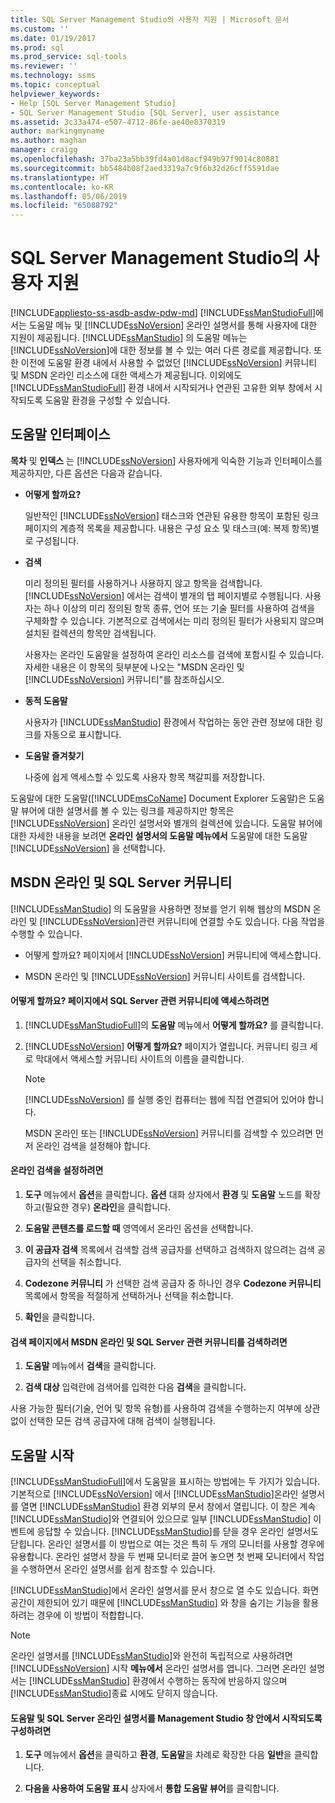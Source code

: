 ```yaml
---
title: SQL Server Management Studio의 사용자 지원 | Microsoft 문서
ms.custom: ''
ms.date: 01/19/2017
ms.prod: sql
ms.prod_service: sql-tools
ms.reviewer: ''
ms.technology: ssms
ms.topic: conceptual
helpviewer_keywords:
- Help [SQL Server Management Studio]
- SQL Server Management Studio [SQL Server], user assistance
ms.assetid: 3c33a474-e507-4712-86fe-ae40e8370319
author: markingmyname
ms.author: maghan
manager: craigg
ms.openlocfilehash: 37ba23a5bb39fd4a01d8acf949b97f9014c80881
ms.sourcegitcommit: bb5484b08f2aed3319a7c9f6b32d26cff5591dae
ms.translationtype: HT
ms.contentlocale: ko-KR
ms.lasthandoff: 05/06/2019
ms.locfileid: "65088792"
---
```

# <a name="user-assistance-in-sql-server-management-studio"></a>SQL Server Management Studio의 사용자 지원
[!INCLUDE[appliesto-ss-asdb-asdw-pdw-md](../includes/appliesto-ss-asdb-asdw-pdw-md.md)]
[!INCLUDE[ssManStudioFull](../includes/ssmanstudiofull-md.md)]에서는 도움말 메뉴 및 [!INCLUDE[ssNoVersion](../includes/ssnoversion-md.md)] 온라인 설명서를 통해 사용자에 대한 지원이 제공됩니다. [!INCLUDE[ssManStudio](../includes/ssmanstudio-md.md)] 의 도움말 메뉴는 [!INCLUDE[ssNoVersion](../includes/ssnoversion-md.md)]에 대한 정보를 볼 수 있는 여러 다른 경로를 제공합니다. 또한 이전에 도움말 환경 내에서 사용할 수 없었던 [!INCLUDE[ssNoVersion](../includes/ssnoversion-md.md)] 커뮤니티 및 MSDN 온라인 리소스에 대한 액세스가 제공됩니다. 이외에도 [!INCLUDE[ssManStudioFull](../includes/ssmanstudiofull-md.md)] 환경 내에서 시작되거나 연관된 고유한 외부 창에서 시작되도록 도움말 환경을 구성할 수 있습니다.  
  
## <a name="the-help-interface"></a>도움말 인터페이스  
**목차** 및 **인덱스** 는 [!INCLUDE[ssNoVersion](../includes/ssnoversion-md.md)] 사용자에게 익숙한 기능과 인터페이스를 제공하지만, 다른 옵션은 다음과 같습니다.  
  
-   **어떻게 할까요?**  
  
    일반적인 [!INCLUDE[ssNoVersion](../includes/ssnoversion-md.md)] 태스크와 연관된 유용한 항목이 포함된 링크 페이지의 계층적 목록을 제공합니다. 내용은 구성 요소 및 태스크(예: 복제 항목)별로 구성됩니다.  
  
-   **검색**  
  
    미리 정의된 필터를 사용하거나 사용하지 않고 항목을 검색합니다. [!INCLUDE[ssNoVersion](../includes/ssnoversion-md.md)] 에서는 검색이 별개의 탭 페이지별로 수행됩니다. 사용자는 하나 이상의 미리 정의된 항목 종류, 언어 또는 기술 필터를 사용하여 검색을 구체화할 수 있습니다. 기본적으로 검색에서는 미리 정의된 필터가 사용되지 않으며 설치된 컬렉션의 항목만 검색됩니다.  
  
    사용자는 온라인 도움말을 설정하여 온라인 리소스를 검색에 포함시킬 수 있습니다. 자세한 내용은 이 항목의 뒷부분에 나오는 "MSDN 온라인 및 [!INCLUDE[ssNoVersion](../includes/ssnoversion-md.md)] 커뮤니티"를 참조하십시오.  
  
-   **동적 도움말**  
  
    사용자가 [!INCLUDE[ssManStudio](../includes/ssmanstudio-md.md)] 환경에서 작업하는 동안 관련 정보에 대한 링크를 자동으로 표시합니다.  
  
-   **도움말 즐겨찾기**  
  
    나중에 쉽게 액세스할 수 있도록 사용자 항목 책갈피를 저장합니다.  
  
도움말에 대한 도움말([!INCLUDE[msCoName](../includes/msconame_md.md)] Document Explorer 도움말)은 도움말 뷰어에 대한 설명서를 볼 수 있는 링크를 제공하지만 항목은 [!INCLUDE[ssNoVersion](../includes/ssnoversion-md.md)] 온라인 설명서와 별개의 컬렉션에 있습니다. 도움말 뷰어에 대한 자세한 내용을 보려면 **온라인 설명서의 도움말 메뉴에서** 도움말에 대한 도움말 [!INCLUDE[ssNoVersion](../includes/ssnoversion-md.md)] 을 선택합니다.  
  
## <a name="msdn-online-and-sql-server-communities"></a>MSDN 온라인 및 SQL Server 커뮤니티  
[!INCLUDE[ssManStudio](../includes/ssmanstudio-md.md)] 의 도움말을 사용하면 정보를 얻기 위해 웹상의 MSDN 온라인 및 [!INCLUDE[ssNoVersion](../includes/ssnoversion-md.md)]관련 커뮤니티에 연결할 수도 있습니다. 다음 작업을 수행할 수 있습니다.  
  
-   어떻게 할까요? 페이지에서 [!INCLUDE[ssNoVersion](../includes/ssnoversion-md.md)] 커뮤니티에 액세스합니다.  
  
-   MSDN 온라인 및 [!INCLUDE[ssNoVersion](../includes/ssnoversion-md.md)] 커뮤니티 사이트를 검색합니다.  
  
#### <a name="to-access-sql-server-focused-communities-from-the-how-do-i-page"></a>어떻게 할까요? 페이지에서 SQL Server 관련 커뮤니티에 액세스하려면  
  
1.  [!INCLUDE[ssManStudioFull](../includes/ssmanstudiofull-md.md)]의 **도움말** 메뉴에서 **어떻게 할까요?** 를 클릭합니다.  
  
2.  [!INCLUDE[ssNoVersion](../includes/ssnoversion-md.md)] **어떻게 할까요?** 페이지가 열립니다. 커뮤니티 링크 세로 막대에서 액세스할 커뮤니티 사이트의 이름을 클릭합니다.  
  
    > [!NOTE]  
    > [!INCLUDE[ssNoVersion](../includes/ssnoversion-md.md)] 를 실행 중인 컴퓨터는 웹에 직접 연결되어 있어야 합니다.  
  
    MSDN 온라인 또는 [!INCLUDE[ssNoVersion](../includes/ssnoversion-md.md)] 커뮤니티를 검색할 수 있으려면 먼저 온라인 검색을 설정해야 합니다.  
  
#### <a name="to-enable-online-search"></a>온라인 검색을 설정하려면  
  
1.  **도구** 메뉴에서 **옵션**을 클릭합니다. **옵션** 대화 상자에서 **환경** 및 **도움말** 노드를 확장하고(필요한 경우) **온라인**을 클릭합니다.  
  
2.  **도움말 콘텐츠를 로드할 때** 영역에서 온라인 옵션을 선택합니다.  
  
3.  **이 공급자 검색** 목록에서 검색할 검색 공급자를 선택하고 검색하지 않으려는 검색 공급자의 선택을 취소합니다.  
  
4.  **Codezone 커뮤니티** 가 선택한 검색 공급자 중 하나인 경우 **Codezone 커뮤니티** 목록에서 항목을 적절하게 선택하거나 선택을 취소합니다.  
  
5.  **확인**을 클릭합니다.  
  
#### <a name="to-search-msdn-online-and-sql-server-focused-communities-from-the-search-page"></a>검색 페이지에서 MSDN 온라인 및 SQL Server 관련 커뮤니티를 검색하려면  
  
1.  **도움말** 메뉴에서 **검색**을 클릭합니다.  
  
2.  **검색 대상** 입력란에 검색어를 입력한 다음 **검색**을 클릭합니다.  
  
사용 가능한 필터(기술, 언어 및 항목 유형)를 사용하여 검색을 수행하는지 여부에 상관없이 선택한 모든 검색 공급자에 대해 검색이 실행됩니다.  
  
## <a name="launching-help"></a>도움말 시작  
[!INCLUDE[ssManStudioFull](../includes/ssmanstudiofull-md.md)]에서 도움말을 표시하는 방법에는 두 가지가 있습니다. 기본적으로 [!INCLUDE[ssNoVersion](../includes/ssnoversion-md.md)] 에서 [!INCLUDE[ssManStudio](../includes/ssmanstudio-md.md)]온라인 설명서를 열면 [!INCLUDE[ssManStudio](../includes/ssmanstudio-md.md)] 환경 외부의 문서 창에서 열립니다. 이 창은 계속 [!INCLUDE[ssManStudio](../includes/ssmanstudio-md.md)]와 연결되어 있으므로 일부 [!INCLUDE[ssManStudio](../includes/ssmanstudio-md.md)] 이벤트에 응답할 수 있습니다. [!INCLUDE[ssManStudio](../includes/ssmanstudio-md.md)]를 닫을 경우 온라인 설명서도 닫힙니다. 온라인 설명서를 이 방법으로 여는 것은 특히 두 개의 모니터를 사용할 경우에 유용합니다. 온라인 설명서 창을 두 번째 모니터로 끌어 놓으면 첫 번째 모니터에서 작업을 수행하면서 온라인 설명서를 쉽게 참조할 수 있습니다.  
  
[!INCLUDE[ssManStudio](../includes/ssmanstudio-md.md)]에서 온라인 설명서를 문서 창으로 열 수도 있습니다. 화면 공간이 제한되어 있기 때문에 [!INCLUDE[ssManStudio](../includes/ssmanstudio-md.md)] 와 창을 숨기는 기능을 활용하려는 경우에 이 방법이 적합합니다.  
  
> [!NOTE]  
> 온라인 설명서를 [!INCLUDE[ssManStudio](../includes/ssmanstudio-md.md)]와 완전히 독립적으로 사용하려면 [!INCLUDE[ssNoVersion](../includes/ssnoversion-md.md)] 시작 **메뉴에서** 온라인 설명서를 엽니다. 그러면 온라인 설명서는 [!INCLUDE[ssManStudio](../includes/ssmanstudio-md.md)] 환경에서 수행하는 동작에 반응하지 않으며 [!INCLUDE[ssManStudio](../includes/ssmanstudio-md.md)]종료 시에도 닫히지 않습니다.  
  
#### <a name="to-configure-help-and-sql-server-books-online-to-launch-inside-the-management-studio-window"></a>도움말 및 SQL Server 온라인 설명서를 Management Studio 창 안에서 시작되도록 구성하려면  
  
1.  **도구** 메뉴에서 **옵션**을 클릭하고 **환경**, **도움말**을 차례로 확장한 다음 **일반**을 클릭합니다.  
  
2.  **다음을 사용하여 도움말 표시** 상자에서 **통합 도움말 뷰어**를 클릭합니다.  
  
